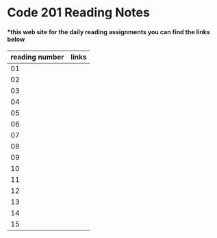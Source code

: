 # Code 201 Reading Notes
#### *this web site for the daily reading assignments you can find the links below 


|    reading number      |        links           |
|------------------------|------------------------|
|           01           |                        |
|           02           |                        |
|           03           |                        |
|           04           |                        |
|           05           |                        |
|           06           |                        |
|           07           |                        |
|           08           |                        |
|           09           |                        |
|           10           |                        |
|           11           |                        |
|           12           |                        |
|           13           |                        |
|           14           |                        |
|           15           |                        |
             
